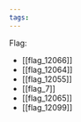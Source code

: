 ```yaml
---
tags:
---
```

Flag:
- [[flag_12066]]
- [[flag_12064]]
- [[flag_12055]]
- [[flag_7]]
- [[flag_12065]]
- [[flag_12099]]
